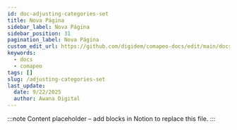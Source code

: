 ```yaml
---
id: doc-adjusting-categories-set
title: Nova Página
sidebar_label: Nova Página
sidebar_position: 31
pagination_label: Nova Página
custom_edit_url: https://github.com/digidem/comapeo-docs/edit/main/docs/managing-projects/adjusting-categories-set.md
keywords:
  - docs
  - comapeo
tags: []
slug: /adjusting-categories-set
last_update:
  date: 9/22/2025
  author: Awana Digital
---
```


<!-- Placeholder content generated automatically because the Notion page is missing a Website Block. -->

:::note
Content placeholder – add blocks in Notion to replace this file.
:::
